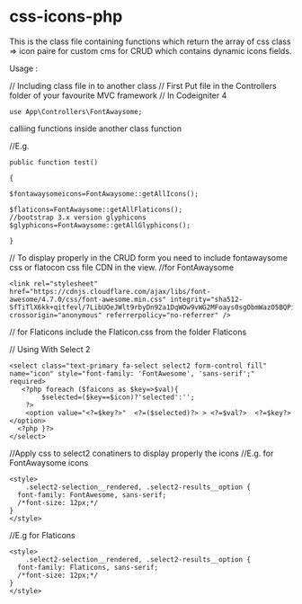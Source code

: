 # css-icons-php
This is the class file containing functions which return the array of css class => icon paire for custom cms for CRUD which contains dynamic icons fields.

Usage : 

// Including class file in to another class
// First Put file in the Controllers folder of your favourite MVC framework
// In Codeigniter 4 
```
use App\Controllers\FontAwaysome;
```

calliing functions inside another class function 

//E.g.
```
public function test()

{

$fontawaysomeicons=FontAwaysome::getAllIcons();

$flaticons=FontAwaysome::getAllFlaticons();
//bootstrap 3.x version glyphicons
$glyphicons=FontAwaysome::getAllGlyphicons();

}
```

// To display properly in the CRUD form you need to include fontawaysome css or flatocon css file CDN in the view.
//for FontAwaysome
```
<link rel="stylesheet" href="https://cdnjs.cloudflare.com/ajax/libs/font-awesome/4.7.0/css/font-awesome.min.css" integrity="sha512-SfTiTlX6kk+qitfevl/7LibUOeJWlt9rbyDn92a1DqWOw9vWG2MFoays0sgObmWazO5BQPiFucnnEAjpAB+/Sw==" crossorigin="anonymous" referrerpolicy="no-referrer" />
```
// for Flaticons
include the Flaticon.css from the folder Flaticons

// Using With Select 2 
```
<select class="text-primary fa-select select2 form-control fill" name="icon" style="font-family: 'FontAwesome', 'sans-serif';" required>
   <?php foreach ($faicons as $key=>$val){
	    $selected=($key==$icon)?'selected':'';
	?>
	<option value="<?=$key?>"  <?=($selected)?> > <?=$val?>  <?=$key?> </option>
  <?php }?>
</select>

```

//Apply css to select2 conatiners to display properly the icons 
//E.g. for FontAwaysome icons
```
<style>
    .select2-selection__rendered, .select2-results__option {
  font-family: FontAwesome, sans-serif;
  /*font-size: 12px;*/
}
</style>
```
//E.g for Flaticons 
```
<style>
    .select2-selection__rendered, .select2-results__option {
  font-family: Flaticons, sans-serif;
  /*font-size: 12px;*/
}
</style>
```
